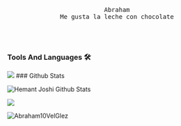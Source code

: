 
<p align="center" >
  <samp>
    Abraham
  <br/> Me gusta la leche con chocolate
  </samp>
  <br/>
  <br/>
  <br/>
  <br/>
</p>

  ### Tools And Languages 🛠

<img src="https://img.shields.io/badge/css3%20-%231572B6.svg?&style=for-the-badge&logo=css3&logoColor=white"> 
### Github Stats

![Hemant Joshi Github Stats](https://github-readme-stats.vercel.app/api?username=Abraham10VelGlez&show_icons=true&title_color=fff&icon_color=79ff97&text_color=9f9f9f&bg_color=151515)

<img  float="right" src="https://github-readme-stats.vercel.app/api/top-langs/?username=Abraham10VelGlez&theme=tokyonight&show_icons=true" />

<p><img align="center" src="https://github-readme-streak-stats.herokuapp.com/?user=Abraham10VelGlez&theme=dark&background=0d1117&date_format=M%20j%5B%2C%20Y%5D" alt="Abraham10VelGlez" /></p>
